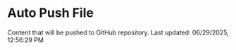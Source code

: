 # Auto Push File

Content that will be pushed to GitHub repository.
Last updated: 06/29/2025, 12:56:29 PM